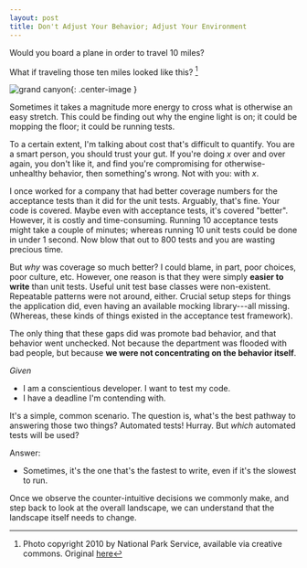 ```yaml
---
layout: post
title: Don't Adjust Your Behavior; Adjust Your Environment
---
```


Would you board a plane in order to travel 10 miles?

What if traveling those ten miles looked like this? [^1]

![grand canyon]({{site.github.url}}/assets/images/grand_canyon.jpg){: .center-image }

Sometimes it takes a magnitude more energy to cross what is otherwise an easy stretch. This could be finding out why the engine light is on; it could be mopping the floor; it could be running tests.

To a certain extent, I'm talking about cost that's difficult to quantify. You are a smart person, you should trust your gut. If you're doing _x_ over and over again, you don't like it, and find you're compromising for otherwise-unhealthy behavior, then something's wrong. Not with you: with _x_.

I once worked for a company that had better coverage numbers for the acceptance tests than it did for the unit tests. Arguably, that's fine. Your code is covered. Maybe even with acceptance tests, it's covered "better". However, it is costly and time-consuming. Running 10 acceptance tests might take a couple of minutes; whereas running 10 unit tests could be done in under 1 second. Now blow that out to 800 tests and you are wasting precious time.

But _why_ was coverage so much better? I could blame, in part, poor choices, poor culture, etc. However, one reason is that they were simply **easier to write** than unit tests. Useful unit test base classes were non-existent. Repeatable patterns were not around, either. Crucial setup steps for things the application did, even having an available mocking library---all missing. (Whereas, these kinds of things existed in the acceptance test framework).

The only thing that these gaps did was promote bad behavior, and that behavior went unchecked. Not because the department was flooded with bad people, but because **we were not concentrating on the behavior itself**.

*Given*

* I am a conscientious developer. I want to test my code.
* I have a deadline I'm contending with.

It's a simple, common scenario. The question is, what's the best pathway to answering those two things? Automated tests! Hurray. But _which_ automated tests will be used?

Answer:

* Sometimes, it's the one that's the fastest to write, even if it's the slowest to run.

Once we observe the counter-intuitive decisions we commonly make, and step back to look at the overall landscape, we can understand that the landscape itself needs to change.

[^1]: Photo copyright 2010 by National Park Service, available via creative commons. Original [here](https://www.flickr.com/photos/grand_canyon_nps/5476589113)

